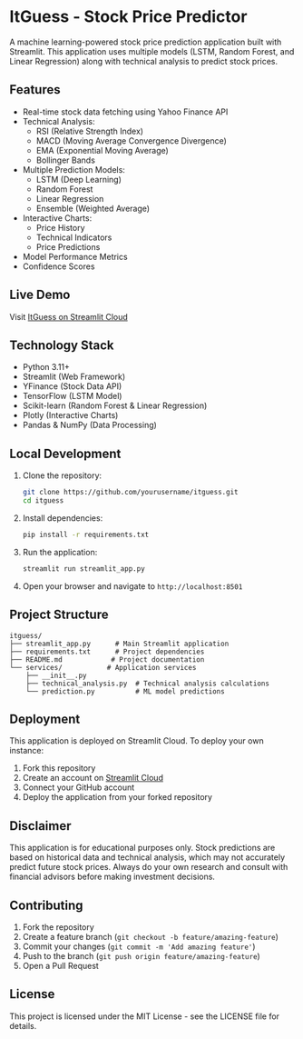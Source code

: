 # ItGuess - Stock Price Predictor

A machine learning-powered stock price prediction application built with Streamlit. This application uses multiple models (LSTM, Random Forest, and Linear Regression) along with technical analysis to predict stock prices.

## Features

- Real-time stock data fetching using Yahoo Finance API
- Technical Analysis:
  - RSI (Relative Strength Index)
  - MACD (Moving Average Convergence Divergence)
  - EMA (Exponential Moving Average)
  - Bollinger Bands
- Multiple Prediction Models:
  - LSTM (Deep Learning)
  - Random Forest
  - Linear Regression
  - Ensemble (Weighted Average)
- Interactive Charts:
  - Price History
  - Technical Indicators
  - Price Predictions
- Model Performance Metrics
- Confidence Scores

## Live Demo

Visit [ItGuess on Streamlit Cloud](https://itguess.streamlit.app)

## Technology Stack

- Python 3.11+
- Streamlit (Web Framework)
- YFinance (Stock Data API)
- TensorFlow (LSTM Model)
- Scikit-learn (Random Forest & Linear Regression)
- Plotly (Interactive Charts)
- Pandas & NumPy (Data Processing)

## Local Development

1. Clone the repository:
   ```bash
   git clone https://github.com/yourusername/itguess.git
   cd itguess
   ```

2. Install dependencies:
   ```bash
   pip install -r requirements.txt
   ```

3. Run the application:
   ```bash
   streamlit run streamlit_app.py
   ```

4. Open your browser and navigate to `http://localhost:8501`

## Project Structure

```
itguess/
├── streamlit_app.py      # Main Streamlit application
├── requirements.txt      # Project dependencies
├── README.md            # Project documentation
└── services/           # Application services
    ├── __init__.py
    ├── technical_analysis.py  # Technical analysis calculations
    └── prediction.py          # ML model predictions
```

## Deployment

This application is deployed on Streamlit Cloud. To deploy your own instance:

1. Fork this repository
2. Create an account on [Streamlit Cloud](https://streamlit.io/cloud)
3. Connect your GitHub account
4. Deploy the application from your forked repository

## Disclaimer

This application is for educational purposes only. Stock predictions are based on historical data and technical analysis, which may not accurately predict future stock prices. Always do your own research and consult with financial advisors before making investment decisions.

## Contributing

1. Fork the repository
2. Create a feature branch (`git checkout -b feature/amazing-feature`)
3. Commit your changes (`git commit -m 'Add amazing feature'`)
4. Push to the branch (`git push origin feature/amazing-feature`)
5. Open a Pull Request

## License

This project is licensed under the MIT License - see the LICENSE file for details.
